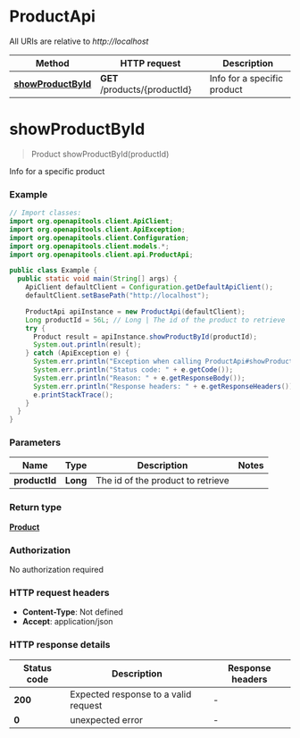 # ProductApi

All URIs are relative to *http://localhost*

Method | HTTP request | Description
------------- | ------------- | -------------
[**showProductById**](ProductApi.md#showProductById) | **GET** /products/{productId} | Info for a specific product


<a name="showProductById"></a>
# **showProductById**
> Product showProductById(productId)

Info for a specific product

### Example
```java
// Import classes:
import org.openapitools.client.ApiClient;
import org.openapitools.client.ApiException;
import org.openapitools.client.Configuration;
import org.openapitools.client.models.*;
import org.openapitools.client.api.ProductApi;

public class Example {
  public static void main(String[] args) {
    ApiClient defaultClient = Configuration.getDefaultApiClient();
    defaultClient.setBasePath("http://localhost");

    ProductApi apiInstance = new ProductApi(defaultClient);
    Long productId = 56L; // Long | The id of the product to retrieve
    try {
      Product result = apiInstance.showProductById(productId);
      System.out.println(result);
    } catch (ApiException e) {
      System.err.println("Exception when calling ProductApi#showProductById");
      System.err.println("Status code: " + e.getCode());
      System.err.println("Reason: " + e.getResponseBody());
      System.err.println("Response headers: " + e.getResponseHeaders());
      e.printStackTrace();
    }
  }
}
```

### Parameters

Name | Type | Description  | Notes
------------- | ------------- | ------------- | -------------
 **productId** | **Long**| The id of the product to retrieve |

### Return type

[**Product**](Product.md)

### Authorization

No authorization required

### HTTP request headers

 - **Content-Type**: Not defined
 - **Accept**: application/json

### HTTP response details
| Status code | Description | Response headers |
|-------------|-------------|------------------|
**200** | Expected response to a valid request |  -  |
**0** | unexpected error |  -  |

